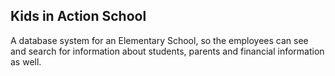 ## Kids in Action School

A database system for an Elementary School, so the employees can see and search for information about students, parents and financial information as well.

